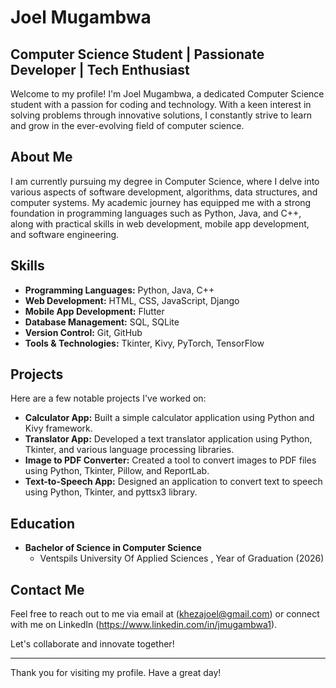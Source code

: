 # Joel Mugambwa

## Computer Science Student | Passionate Developer | Tech Enthusiast

Welcome to my profile! I'm Joel Mugambwa, a dedicated Computer Science student with a passion for coding and technology. With a keen interest in solving problems through innovative solutions, I constantly strive to learn and grow in the ever-evolving field of computer science.

## About Me

I am currently pursuing my degree in Computer Science, where I delve into various aspects of software development, algorithms, data structures, and computer systems. My academic journey has equipped me with a strong foundation in programming languages such as Python, Java, and C++, along with practical skills in web development, mobile app development, and software engineering.

## Skills

- **Programming Languages:** Python, Java, C++
- **Web Development:** HTML, CSS, JavaScript, Django
- **Mobile App Development:** Flutter
- **Database Management:** SQL, SQLite
- **Version Control:** Git, GitHub
- **Tools & Technologies:** Tkinter, Kivy, PyTorch, TensorFlow

## Projects

Here are a few notable projects I've worked on:

- **Calculator App:** Built a simple calculator application using Python and Kivy framework.
- **Translator App:** Developed a text translator application using Python, Tkinter, and various language processing libraries.
- **Image to PDF Converter:** Created a tool to convert images to PDF files using Python, Tkinter, Pillow, and ReportLab.
- **Text-to-Speech App:** Designed an application to convert text to speech using Python, Tkinter, and pyttsx3 library.

## Education

- **Bachelor of Science in Computer Science**
  - Ventspils University Of Applied Sciences , Year of Graduation (2026)


## Contact Me

Feel free to reach out to me via email at (khezajoel@gmail.com)  or connect with me on LinkedIn (https://www.linkedin.com/in/jmugambwa1).

Let's collaborate and innovate together!

---

Thank you for visiting my profile. Have a great day! 
